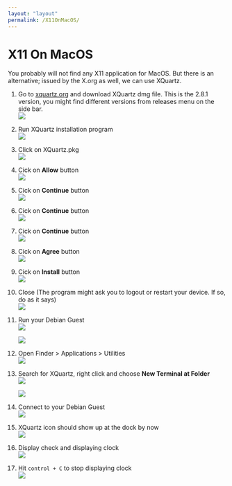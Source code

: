 ```yaml
---
layout: "layout"
permalink: /X11OnMacOS/
---
```


# X11 On MacOS

You probably will not find any X11 application for MacOS. But there is an alternative; issued by the X.org as well, we can use XQuartz.

1. Go to [xquartz.org](https://www.xquartz.org/) and download XQuartz dmg file. This is the 2.8.1 version, you might find different versions from releases menu on the side bar.<br>
   ![](./assets/images/XQuartz/1.png)

2. Run XQuartz installation program<br>
   ![](./assets/images/XQuartz/2.png)

3. Click on XQuartz.pkg<br>
   ![](./assets/images/XQuartz/3.png)

4. Cick on **Allow** button<br>
   ![](./assets/images/XQuartz/4.png)

5. Cick on **Continue** button<br>
   ![](./assets/images/XQuartz/5.png)

6. Cick on **Continue** button<br>
   ![](./assets/images/XQuartz/6.png)

7. Cick on **Continue** button<br>
   ![](./assets/images/XQuartz/7.png)

8. Cick on **Agree** button<br>
   ![](./assets/images/XQuartz/8.png)

9. Cick on **Install** button<br>
   ![](./assets/images/XQuartz/9.png)

10. Close (The program might ask you to logout or restart your device. If so, do as it says)<br>
    ![](./assets/images/XQuartz/10.png)

11. Run your Debian Guest<br>
    ![](./assets/images/XQuartz/11.png)

    ![](./assets/images/XQuartz/12.png)

12. Open Finder > Applications > Utilities<br>
    ![](./assets/images/XQuartz/13.png)

13. Search for XQuartz, right click and choose **New Terminal at Folder** <br>
    ![](./assets/images/XQuartz/14.png)

    ![](./assets/images/XQuartz/15.png)

14. Connect to your Debian Guest<br>
    ![](./assets/images/XQuartz/16.png)

15. XQuartz icon should show up at the dock by now<br>
    ![](./assets/images/XQuartz/17.png)

16. Display check and displaying clock<br>
    ![](./assets/images/XQuartz/18.png)

17. Hit `control + C` to stop displaying clock<br>
    ![](./assets/images/XQuartz/19.png)
